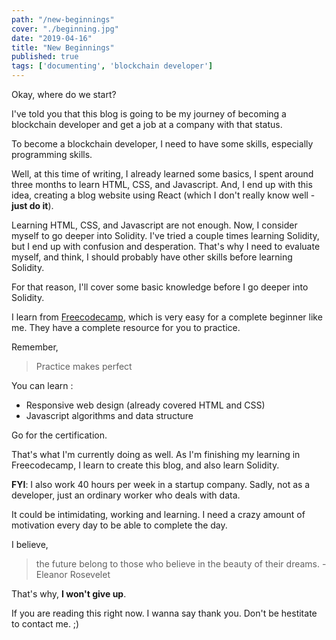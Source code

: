 ```yaml
---
path: "/new-beginnings"
cover: "./beginning.jpg"
date: "2019-04-16"
title: "New Beginnings"
published: true
tags: ['documenting', 'blockchain developer']
---
```

Okay, where do we start?

I've told you that this blog is going to be my journey of becoming a blockchain developer and get a job at a company with that status.

To become a blockchain developer, I need to have some skills, especially programming skills.

Well, at this time of writing, I already learned some basics, I spent around three months to learn HTML, CSS, and Javascript. And, I end up with this idea, creating a blog website using React (which I don't really know well - **just do it**).

Learning HTML, CSS, and Javascript are not enough. Now, I consider myself to go deeper into Solidity. I've tried a couple times learning Solidity, but I end up with confusion and desperation. That's why I need to evaluate myself, and think, I should probably have other skills before learning Solidity.

For that reason, I'll cover some basic knowledge before I go deeper into Solidity.

I learn from [Freecodecamp](https://learn.freecodecamp.org/), which is very easy for a complete beginner like me. They have a complete resource for you to practice.

Remember,

> Practice makes perfect

 You can learn :

 - Responsive web design (already covered HTML  and CSS)
 - Javascript algorithms and data structure

Go for the certification.

That's what I'm currently doing as well. As I'm finishing my learning in Freecodecamp, I learn to create this blog, and also learn Solidity.

**FYI**: I also work 40 hours per week in a startup company. Sadly, not as a developer, just an ordinary worker who deals with data.

It could be intimidating, working and learning. I need a crazy amount of motivation every day to be able to complete the day.

I believe,
>  the future belong to those who believe in the beauty of their dreams. - Eleanor Rosevelet

That's why, **I won't give up**.

If you are reading this right now. I wanna say thank you. Don't be hestitate to contact me. ;)
